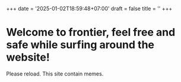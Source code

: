+++
date = '2025-01-02T18:59:48+07:00'
draft = false
title = ''
+++
# Welcome to frontier, feel free and safe while surfing around the website!

Please reload. This site contain memes.